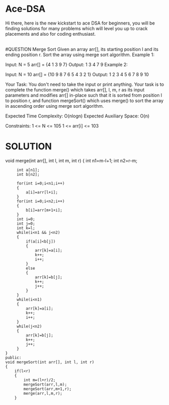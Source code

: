 # Ace-DSA
Hi there, here is  the new kickstart to ace DSA for beginners, you will be finding solutions for many problems which will level you up to crack placements and also for coding enthusiast.

<br>
#QUESTION
Merge Sort 
Given an array arr[], its starting position l and its ending position r. Sort the array using merge sort algorithm.
Example 1:

Input:
N = 5
arr[] = {4 1 3 9 7}
Output:
1 3 4 7 9
Example 2:

Input:
N = 10
arr[] = {10 9 8 7 6 5 4 3 2 1}
Output:
1 2 3 4 5 6 7 8 9 10

Your Task:
You don't need to take the input or print anything. Your task is to complete the function merge() which takes arr[], l, m, r as its input parameters and modifies arr[] in-place such that it is sorted from position l to position r, and function mergeSort() which uses merge() to sort the array in ascending order using merge sort algorithm.

Expected Time Complexity: O(nlogn) 
Expected Auxiliary Space: O(n)

Constraints:
1 <= N <= 105
1 <= arr[i] <= 103

# SOLUTION

void merge(int arr[], int l, int m, int r)
    {
         int n1=m-l+1;
         int n2=r-m;
         
         int a[n1];
         int b[n2];
         
         for(int i=0;i<n1;i++)
         {
             a[i]=arr[l+i];
         }
         for(int i=0;i<n2;i++)
         {
             b[i]=arr[m+1+i];
         }
         int i=0;
         int j=0;
         int k=l;
         while(i<n1 && j<n2)
         {
             if(a[i]<b[j])
             {
                 arr[k]=a[i];
                 k++;
                 i++;
             }
             else
             {
                 arr[k]=b[j];
                 k++;
                 j++;
             }
         }
         while(i<n1)
         {
             arr[k]=a[i];
             k++;
             i++;
         }
         while(j<n2)
         {
             arr[k]=b[j];
             k++;
             j++;
         }
    }
    public:
    void mergeSort(int arr[], int l, int r)
    {
        if(l<r)
        {
            int m=(l+r)/2;
            mergeSort(arr,l,m);
            mergeSort(arr,m+1,r);
            merge(arr,l,m,r);
        }
